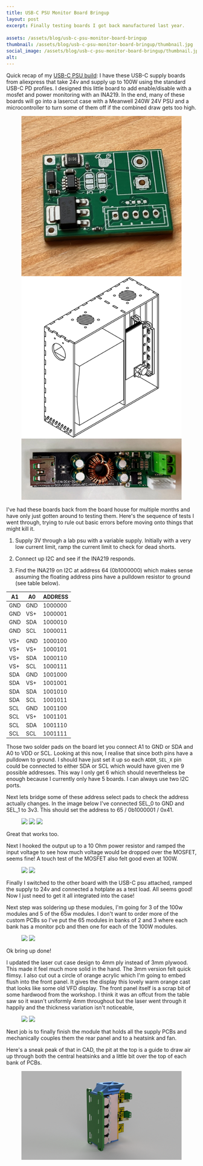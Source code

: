 ```yaml
---
title: USB-C PSU Monitor Board Bringup
layout: post
excerpt: Finally testing boards I got back manufactured last year.

assets: /assets/blog/usb-c-psu-monitor-board-bringup
thumbnail: /assets/blog/usb-c-psu-monitor-board-bringup/thumbnail.jpg
social_image: /assets/blog/usb-c-psu-monitor-board-bringup/thumbnail.jpg
alt:
---
```


Quick recap of my [USB-C PSU build](/projects/usbc_charging_station): I have these USB-C supply boards from aliexpress that take 24v and supply up to 100W using the standard USB-C PD profiles. I designed this little board to add enable/disable with a mosfet and power monitoring with an INA219. In the end, many of these boards will go into a lasercut case with a Meanwell 240W 24V PSU and a microcontroller to turn some of them off if the combined draw gets too high.

<figure class="multiple">
<img src="/assets/images/2024/usbc_psu/pcb_top.jpeg">
<img src="/assets/projects/usbc_power_supply/thumbnail.svg" class="invertable">
<img class="wide" src="/assets/images/2024/usbc_psu/soldered_up.jpeg">
</figure>

I've had these boards back from the board house for multiple months and have only just gotten around to testing them. Here's the sequence of tests I went through, trying to rule out basic errors before moving onto things that might kill it.

1. Supply 3V through a lab psu with a variable supply. Initially with a very low current limit, ramp the current limit to check for dead shorts.
2. Connect up I2C and see if the INA219 responds.

3. Find the INA219 on I2C at address 64 (0b1000000) which makes sense assuming the floating address pins have a pulldown resistor to ground (see table below).

| A1  | A0  | ADDRESS |
| --- | --- | ------- |
| GND | GND | 1000000 |
| GND | VS+ | 1000001 |
| GND | SDA | 1000010 |
| GND | SCL | 1000011 |
|     |     |         |
| VS+ | GND | 1000100 |
| VS+ | VS+ | 1000101 |
| VS+ | SDA | 1000110 |
| VS+ | SCL | 1000111 |
| SDA | GND | 1001000 |
| SDA | VS+ | 1001001 |
| SDA | SDA | 1001010 |
| SDA | SCL | 1001011 |
| SCL | GND | 1001100 |
| SCL | VS+ | 1001101 |
| SCL | SDA | 1001110 |
| SCL | SCL | 1001111 |

Those two solder pads on the board let you connect A1 to GND or SDA and A0 to VDD or SCL. Looking at this now, I realise that since both pins have a pulldown to ground. I should have just set it up so each `ADDR_SEL_X` pin could be connected to either SDA or SCL which would have given me 9 possible addresses. This way I only get 6 which should nevertheless be enough because I currently only have 5 boards. I can always use two I2C ports.

Next lets bridge some of these address select pads to check the address actually changes. In the image below I've connected SEL_0 to GND and SEL_1 to 3v3. This should set the address to 65 / 0b1000001 / 0x41.

<figure class="multiple">
    <img src="{{ page.assets }}/addr_sel_schematic.svg" class="invertable">
    <img src="{{ page.assets }}/addr_sel.png">
    <img src="{{ page.assets }}/addr_sel_set.png">
</figure>

Great that works too.

Next I hooked the output up to a 10 Ohm power resistor and ramped the input voltage to see how much voltage would be dropped over the MOSFET, seems fine! A touch test of the MOSFET also felt good even at 100W.

<figure class="two-wide">
    <img src="{{ page.assets }}/resistor_load.png">
    <img src="{{ page.assets }}/hotplate_load.jpg">
</figure>

Finally I switched to the other board with the USB-C psu attached, ramped the supply to 24v and connected a hotplate as a test load. All seems good! Now I just need to get it all integrated into the case!

Next step was soldering up these modules, I'm going for 3 of the 100w modules and 5 of the 65w modules. I don't want to order more of the custom PCBs so I've put the 65 modules in banks of 2 and 3 where each bank has a monitor pcb and then one for each of the 100W modules.

<figure class="two-wide">
    <img src="{{ page.assets }}/soldered_on.jpg">
    <img src="{{ page.assets }}/soldered_up_65w.jpg">
</figure>

Ok bring up done!

I updated the laser cut case design to 4mm ply instead of 3mm plywood. This made it feel much more solid in the hand. The 3mm version felt quick flimsy. I also cut out a circle of orange acrylic which I'm going to embed flush into the front panel. It gives the display this lovely warm orange cast that looks like some old VFD display. The front panel itself is a scrap bit of some hardwood from the workshop. I think it was an offcut from the table saw so it wasn't uniformly 4mm throughout but the laser went through it happily and the thickness variation isn't noticeable,

<figure class="two-wide">
    <img src="{{ page.assets }}/orange_screen_test.jpg">
    <img src="{{ page.assets }}/orange_screen_in_situ.jpg">
</figure>

Next job is to finally finish the module that holds all the supply PCBs and mechanically couples them the rear panel and to a heatsink and fan.

Here's a sneak peak of that in CAD, the pit at the top is a guide to draw air up through both the central heatsinks and a little bit over the top of each bank of PCBs.

<figure>
    <img src="/assets/projects/usbc_power_supply/new_airflow_design.png">
</figure>
